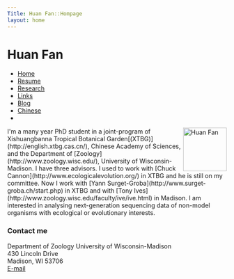 ```yaml
---
Title: Huan Fan::Hompage
layout: home
---
```



  
  <h1 class="sitename">Huan Fan</h1>
  <ul class="nav pills">
  <li class="active"><a href="/"><i class="fa fa-home fa-fw"></i> Home</a></li>
  <li><a href="resume.html" title="Curriculumn Vitae"><i class="fa fa-book fa-fw"></i> Resume</a></li>
  <li><a href="research.html" title="Research"><i class="fa fa-flask fa-fw"></i> Research</a></li>
  <li><a href="links.html" title="Useful links"><i class="fa fa-suitcase fa-fw"></i> Links</a></li>
  <li><a href="/en/"><i class="fa fa-sitemap fa-fw"></i> Blog</a></li>
  <li><a href="/cn/"><i class="fa fa-sitemap fa-fw"></i> Chinese</a></li>
  <li><a href="README.html"><i class="fa fa-info-circle fa-fw"></i> </a></li>
</ul>


<p><img src="https://scontent-b.xx.fbcdn.net/hphotos-prn2/t31.0-8/p843x403/1401422_10203779727520797_4064087716814386306_o.jpg " height=100, title="Huan Fan" align="right" />
I'm a many year PhD student in a joint-program of Xishuangbanna Tropical Botanical Garden[(XTBG)](http://english.xtbg.cas.cn/), Chinese Academy of Sciences, and the Department of [Zoology](http://www.zoology.wisc.edu/), University of Wisconsin-Madison. I have three advisors. I used to work with [Chuck Cannon](http://www.ecologicalevolution.org/) in XTBG and he is still on my committee. Now I work with [Yann Surget-Groba](http://www.surget-groba.ch/start.php) in XTBG and with [Tony Ives](http://www.zoology.wisc.edu/faculty/ive/ive.html) in Madison. I am interested in analysing next-generation sequencing data of non-model organisms with ecological or evolutionary interests. 

### Contact me
Department of Zoology
University of Wisconsin-Madison  
430 Lincoln Drive  
Madison, WI 53706  
<a href="mailto: hfan22@wisc.edu"><i class="fa fa-envelope"></i> E-mail</a>    
